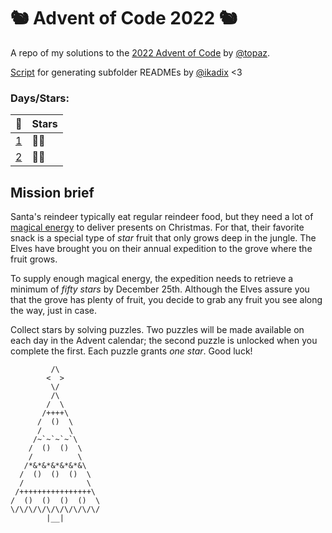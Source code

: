 # 🐿️ Advent of Code 2022 🐿️ 
A repo of my solutions to the [2022 Advent of Code](https://adventofcode.com/2022/) by [@topaz](https://github.com/topaz).

[Script](getDayInformation.js) for generating subfolder READMEs by [@ikadix](https://github.com/ikadix) <3


### Days/Stars:
|📅          |Stars|
|------------|-----|
| [1](day1) | 🌟🌟 |
| [2](day2) | 🌟🌟 |


## Mission brief
<article class="day-desc"><p>Santa's reindeer typically eat regular reindeer food, but they need a lot of <a href="/2018/day/25">magical energy</a> to deliver presents on Christmas. For that, their favorite snack is a special type of <em class="star">star</em> fruit that only grows deep in the jungle. The Elves have brought you on their annual expedition to the grove where the fruit grows.</p>
<p>To supply enough magical energy, the expedition needs to retrieve a minimum of <em class="star">fifty stars</em> by December 25th. Although the Elves assure you that the grove has plenty of fruit, you decide to grab any fruit you see along the way, just in case.</p>
<p>Collect stars by solving puzzles.  Two puzzles will be made available on each day in the Advent calendar; the second puzzle is unlocked when you complete the first.  Each puzzle grants <em class="star">one star</em>. Good luck!</p>
</article>


             /\
            <  >
             \/
             /\
            /  \
           /++++\
          /  ()  \
          /      \
         /~`~`~`~`\
        /  ()  ()  \
        /          \
       /*&*&*&*&*&*&\
      /  ()  ()  ()  \
      /              \
     /++++++++++++++++\
    /  ()  ()  ()  ()  \
    \/\/\/\/\/\/\/\/\/\/
            |__|